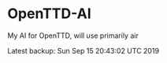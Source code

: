 # OpenTTD-AI
My AI for OpenTTD, will use primarily air

Latest backup: Sun Sep 15 20:43:02 UTC 2019
